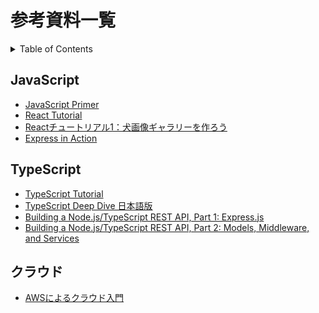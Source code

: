 # 参考資料一覧

<!-- START doctoc generated TOC please keep comment here to allow auto update -->
<!-- DON'T EDIT THIS SECTION, INSTEAD RE-RUN doctoc TO UPDATE -->
<details>
<summary>Table of Contents</summary>

- [JavaScript](#javascript)
- [TypeScript](#typescript)
- [クラウド](#%E3%82%AF%E3%83%A9%E3%82%A6%E3%83%89)

</details>
<!-- END doctoc generated TOC please keep comment here to allow auto update -->

## JavaScript

- [JavaScript Primer](https://jsprimer.net/)
- [React Tutorial](https://ja.reactjs.org/tutorial/tutorial.html)
- [Reactチュートリアル1：犬画像ギャラリーを作ろう](https://zenn.dev/likr/articles/6be53ca64f29aa035f07)
- [Express in Action](https://www.manning.com/books/express-in-action?query=Express%20in)

## TypeScript

- [TypeScript Tutorial](https://www.typescriptlang.org/docs/handbook/typescript-from-scratch.html)
- [TypeScript Deep Dive 日本語版](https://typescript-jp.gitbook.io/deep-dive/)
- [Building a Node.js/TypeScript REST API, Part 1: Express.js](https://www.toptal.com/express-js/nodejs-typescript-rest-api-pt-1)
- [Building a Node.js/TypeScript REST API, Part 2: Models, Middleware, and Services](https://www.toptal.com/express-js/nodejs-typescript-rest-api-pt-2)


## クラウド

- [AWSによるクラウド入門](https://tomomano.gitlab.io/intro-aws/)